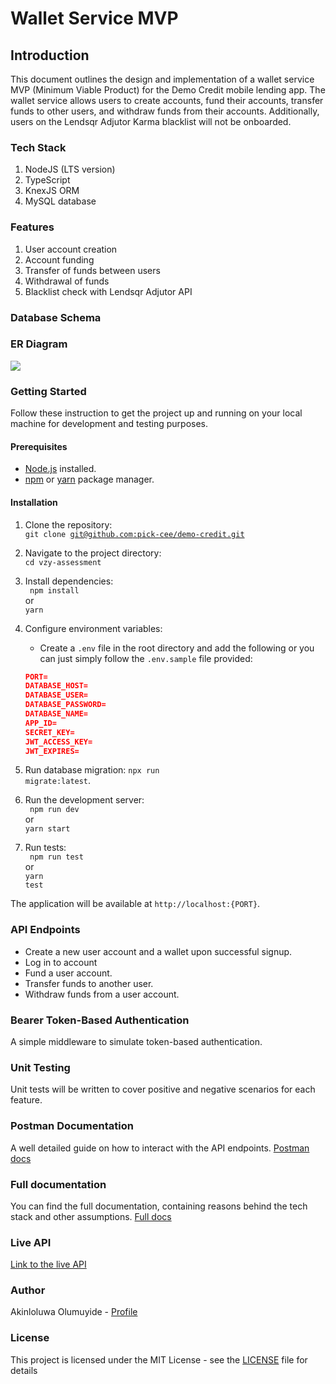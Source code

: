 # Wallet Service MVP

## Introduction

This document outlines the design and implementation of a wallet service MVP (Minimum Viable Product) for the Demo Credit mobile lending app. The wallet service allows users to create accounts, fund their accounts, transfer funds to other users, and withdraw funds from their accounts. Additionally, users on the Lendsqr Adjutor Karma blacklist will not be onboarded.

### Tech Stack

1. NodeJS (LTS version)
2. TypeScript
3. KnexJS ORM
4. MySQL database

### Features

1. User account creation
2. Account funding
3. Transfer of funds between users
4. Withdrawal of funds
5. Blacklist check with Lendsqr Adjutor API

### Database Schema

### ER Diagram

[![](https://mermaid.ink/img/pako:eNqtUstqwzAQ_BWhc_IDupk2hdLghtilF0PYWhtbRA8jrSjB8b9XqVOSNIZCyZ52Z_Ywszs9r51ELnhl0T8qaDyYyrJUb8ViXbB-HI6lLDEl2erlDAXyyjZsG7XOweANgQaUvkE7COHTeXkmJBCSMshqj6mVG6AJMnbyihwqOzbv2XK5KP8Se4RiQL9J-NMFLrFWBjT7AA22xrupKtdZXmQP5fNr_l9paKNhtO_wVi0YFy39Wg0EFMPdHIwROBzmc9f_HFmwFsIEfelWMAM7DNfPmdyrnSVQNvAZN-hTWmSK4vetKk4tpkhxkVoJfleliA5pDyK5Ym9rLshHnHHvYtNysQUd0jR6OQX5hA5fkmDhUA?type=png)](https://mermaid.live/edit#pako:eNqtUstqwzAQ_BWhc_IDupk2hdLghtilF0PYWhtbRA8jrSjB8b9XqVOSNIZCyZ52Z_Ywszs9r51ELnhl0T8qaDyYyrJUb8ViXbB-HI6lLDEl2erlDAXyyjZsG7XOweANgQaUvkE7COHTeXkmJBCSMshqj6mVG6AJMnbyihwqOzbv2XK5KP8Se4RiQL9J-NMFLrFWBjT7AA22xrupKtdZXmQP5fNr_l9paKNhtO_wVi0YFy39Wg0EFMPdHIwROBzmc9f_HFmwFsIEfelWMAM7DNfPmdyrnSVQNvAZN-hTWmSK4vetKk4tpkhxkVoJfleliA5pDyK5Ym9rLshHnHHvYtNysQUd0jR6OQX5hA5fkmDhUA)

### Getting Started

Follow these instruction to get the project up and running on your local machine for development and testing purposes.

#### Prerequisites

-   [Node.js](https://nodejs.org/en/) installed.
-   [npm](https://www.npmjs.com/) or [yarn](https://yarnpkg.com/) package manager.

#### Installation

1. Clone the repository: <br>
   <code>git clone [git@github.com:pick-cee/demo-credit.git](git@github.com:pick-cee/demo-credit.git)</code>
2. Navigate to the project directory: <br>
   `cd vzy-assessment`
3. Install dependencies: <br>
   <code> npm install</code>
   <br> or <br>
   <code>yarn</code>

4. Configure environment variables:
    - Create a `.env` file in the root directory and add the following or you can just simply follow the `.env.sample` file provided:
    ```json
    PORT=
    DATABASE_HOST=
    DATABASE_USER=
    DATABASE_PASSWORD=
    DATABASE_NAME=
    APP_ID=
    SECRET_KEY=
    JWT_ACCESS_KEY=
    JWT_EXPIRES=
    ```
5. Run database migration:
   <code>npx run migrate:latest</code>.

6. Run the development server: <br>
   <code> npm run dev</code>
   <br> or <br>
   <code>yarn start</code>
   <br>

7. Run tests:<br>
   <code> npm run test</code>
   <br> or <br>
   <code>yarn test</code>
   <br>

The application will be available at `http://localhost:{PORT}`.
<br>

### API Endpoints

-   Create a new user account and a wallet upon successful signup.
-   Log in to account
-   Fund a user account.
-   Transfer funds to another user.
-   Withdraw funds from a user account.

### Bearer Token-Based Authentication

A simple middleware to simulate token-based authentication.

### Unit Testing

Unit tests will be written to cover positive and negative scenarios for each feature.

### Postman Documentation

A well detailed guide on how to interact with the API endpoints. [Postman docs]()

### Full documentation

You can find the full documentation, containing reasons behind the tech stack and other assumptions. [Full docs](https://docs.google.com/document/d/1PtWEYTynp69FvaXZMqTUEDb8dgNE4odSsDyhd7beb6A/edit?usp=sharing)

### Live API

[Link to the live API]()

### Author

Akinloluwa Olumuyide - [Profile](https://github.com/pick-cee)

### License

This project is licensed under the MIT License - see the [LICENSE](https://github.com/pick-cee/demo-credit/blob/master/LICENSE) file for details
